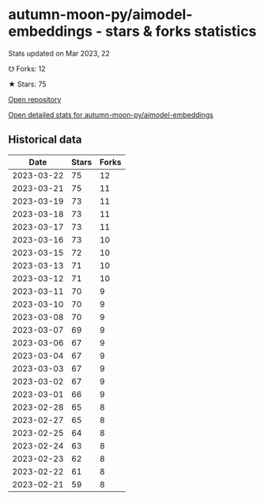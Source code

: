 # autumn-moon-py/aimodel-embeddings - stars & forks statistics

Stats updated on Mar 2023, 22

☋ Forks: 12

★ Stars: 75

[Open repository](https://github.com/autumn-moon-py/aimodel-embeddings)

[Open detailed stats for autumn-moon-py/aimodel-embeddings](https://reviewgithub.com/rep/autumn-moon-py/aimodel-embeddings)

## Historical data
| Date | Stars | Forks |
|------|-------|-------|
| 2023-03-22 | 75 | 12 | 
| 2023-03-21 | 75 | 11 | 
| 2023-03-19 | 73 | 11 | 
| 2023-03-18 | 73 | 11 | 
| 2023-03-17 | 73 | 11 | 
| 2023-03-16 | 73 | 10 | 
| 2023-03-15 | 72 | 10 | 
| 2023-03-13 | 71 | 10 | 
| 2023-03-12 | 71 | 10 | 
| 2023-03-11 | 70 | 9 | 
| 2023-03-10 | 70 | 9 | 
| 2023-03-08 | 70 | 9 | 
| 2023-03-07 | 69 | 9 | 
| 2023-03-06 | 67 | 9 | 
| 2023-03-04 | 67 | 9 | 
| 2023-03-03 | 67 | 9 | 
| 2023-03-02 | 67 | 9 | 
| 2023-03-01 | 66 | 9 | 
| 2023-02-28 | 65 | 8 | 
| 2023-02-27 | 65 | 8 | 
| 2023-02-25 | 64 | 8 | 
| 2023-02-24 | 63 | 8 | 
| 2023-02-23 | 62 | 8 | 
| 2023-02-22 | 61 | 8 | 
| 2023-02-21 | 59 | 8 | 

